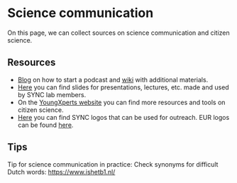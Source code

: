 # Science communication

On this page, we can collect sources on science communication and citizen science.

## Resources

- [Blog](https://www.dsquintana.blog/podcast-guide/) on how to start a podcast and [wiki](https://osf.io/exu5h/) with additional materials.
- [Here](https://eur.data.surfsara.nl/index.php/apps/files/?dir=/SYNC_General%20(Projectfolder)/Outreach/Resources&fileid=179248880) you can find slides for presentations, lectures, etc. made and used by SYNC lab members.
- On the [YoungXperts website](https://www.youngxperts.nl) you can find more resources and tools on citizen science.
- [Here](https://eur.data.surfsara.nl/index.php/apps/files/?dir=/SYNC_General%20(Projectfolder)/Outreach/SYNC_logo/SYNCLab_logo&fileid=173971626) you can find SYNC logos that can be used for outreach. EUR logos can be found [here](https://my.eur.nl/nl/eur-employee/huisstijl).



## Tips

Tip for science communication in practice:
Check synonyms for difficult Dutch words: https://www.ishetb1.nl/
